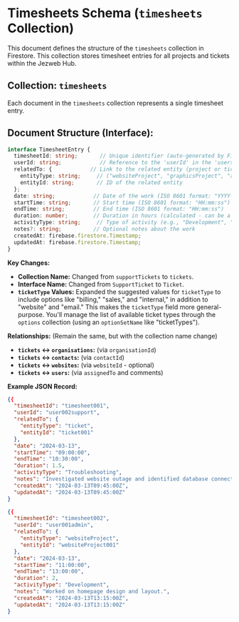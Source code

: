 # Timesheets Schema (`timesheets` Collection)

This document defines the structure of the `timesheets` collection in Firestore. This collection stores timesheet entries for all projects and tickets within the Jezweb Hub.

## Collection: `timesheets`

Each document in the `timesheets` collection represents a single timesheet entry.

## Document Structure (Interface):

```typescript
interface TimesheetEntry {
  timesheetId: string;       // Unique identifier (auto-generated by Firestore)
  userId: string;            // Reference to the 'userId' in the 'users' collection (who logged the time)
  relatedTo: {            // Link to the related entity (project or ticket)
    entityType: string;     // ("websiteProject", "graphicsProject", "appProject", "seoProject", "contentProject", "ticket")
    entityId: string;       // ID of the related entity
  };
  date: string;            // Date of the work (ISO 8601 format: "YYYY-MM-DD")
  startTime: string;       // Start time (ISO 8601 format: "HH:mm:ss")  --  Store as STRING, not Timestamp
  endTime: string;         // End time (ISO 8601 format: "HH:mm:ss")    --  Store as STRING, not Timestamp
  duration: number;        // Duration in hours (calculated - can be a Cloud Function)
  activityType: string;     // Type of activity (e.g., "Development", "Design", "Meeting", "Communication") - managed via 'options'
  notes?: string;          // Optional notes about the work
  createdAt: firebase.firestore.Timestamp;
  updatedAt: firebase.firestore.Timestamp;
}

```

**Key Changes:**

*   **Collection Name:** Changed from `supportTickets` to `tickets`.
*   **Interface Name:** Changed from `SupportTicket` to `Ticket`.
*   **`ticketType` Values:**  Expanded the suggested values for `ticketType` to include options like "billing," "sales," and "internal," in addition to "website" and "email." This makes the `ticketType` field more general-purpose.  You'll manage the list of available ticket types through the `options` collection (using an `optionSetName` like "ticketTypes").

**Relationships:** (Remain the same, but with the collection name change)

*   **`tickets` ↔️ `organisations`:** (via `organisationId`)
*   **`tickets` ↔️ `contacts`:** (via `contactId`)
*   **`tickets` ↔️ `websites`:** (via `websiteId` - optional)
*   **`tickets` ↔️ `users`:** (via `assignedTo` and comments)

**Example JSON Record:**

```json
{{
  "timesheetId": "timesheet001",
  "userId": "user002support",
  "relatedTo": {
    "entityType": "ticket",
    "entityId": "ticket001"
  },
  "date": "2024-03-13",
  "startTime": "09:00:00",
  "endTime": "10:30:00",
  "duration": 1.5,
  "activityType": "Troubleshooting",
  "notes": "Investigated website outage and identified database connection issue.",
  "createdAt": "2024-03-13T09:45:00Z",
  "updatedAt": "2024-03-13T09:45:00Z"
}
```

```json
{{
  "timesheetId": "timesheet002",
  "userId": "user001admin",
  "relatedTo": {
    "entityType": "websiteProject",
    "entityId": "websiteProject001"
  },
  "date": "2024-03-13",
  "startTime": "11:00:00",
  "endTime": "13:00:00",
  "duration": 2,
  "activityType": "Development",
  "notes": "Worked on homepage design and layout.",
  "createdAt": "2024-03-13T13:15:00Z",
  "updatedAt": "2024-03-13T13:15:00Z"
}
```